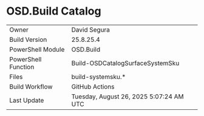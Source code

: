 ﻿# OSD.Build Catalog

| | |
|-|-|
| Owner | David Segura |
| Build Version | 25.8.25.4 |
| PowerShell Module | OSD.Build |
| PowerShell Function | Build-OSDCatalogSurfaceSystemSku |
| Files | build-systemsku.* |
| Build Workflow | GitHub Actions |
| Last Update | Tuesday, August 26, 2025 5:07:24 AM UTC |
